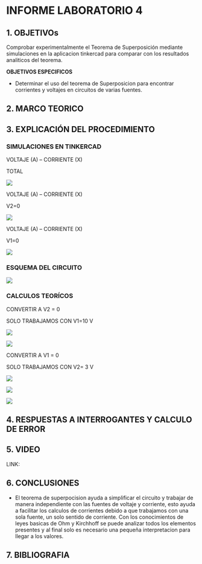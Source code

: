 # INFORME LABORATORIO 4

## 1. OBJETIVOs

Comprobar experimentalmente el Teorema de Superposición mediante simulaciones en la aplicacion tinkercad para comparar con los resultados analiticos del teorema.

**OBJETIVOS ESPECIFICOS**

- Determinar el uso del teorema de Superposicion para encontrar corrientes y voltajes en circuitos de varias fuentes.

## 2. MARCO TEORICO

## 3. EXPLICACIÓN DEL PROCEDIMIENTO

### SIMULACIONES EN TINKERCAD

VOLTAJE (A) – CORRIENTE (X)

TOTAL

![](https://github.com/melaniegutierrez/CAP-LAB-4/blob/main/s1.png)

VOLTAJE (A) – CORRIENTE (X)

V2=0

![](https://github.com/melaniegutierrez/CAP-LAB-4/blob/main/s2.png)

VOLTAJE (A) – CORRIENTE (X)

V1=0

![](https://github.com/melaniegutierrez/CAP-LAB-4/blob/main/s3.png)

### ESQUEMA DEL CIRCUITO

![](https://github.com/melaniegutierrez/CAP-LAB-4/blob/main/c1.png)

### CALCULOS TEORÍCOS

CONVERTIR A V2 = 0

SOLO TRABAJAMOS CON V1=10 V

![](https://github.com/melaniegutierrez/CAP-LAB-4/blob/main/t1.png)

![](https://github.com/melaniegutierrez/CAP-LAB-4/blob/main/t2.png)

CONVERTIR A V1 = 0

SOLO TRABAJAMOS CON V2= 3 V

![](https://github.com/melaniegutierrez/CAP-LAB-4/blob/main/t3.png)

![](https://github.com/melaniegutierrez/CAP-LAB-4/blob/main/t4.png)

![](https://github.com/melaniegutierrez/CAP-LAB-4/blob/main/t5.png)

## 4. RESPUESTAS A INTERROGANTES Y CALCULO DE ERROR

## 5. VIDEO

LINK:

## 6. CONCLUSIONES

- El teorema de superpocision ayuda a simplificar el circuito y trabajar de manera independiente con las fuentes de voltaje y corriente, esto ayuda a facilitar los calculos de corrientes debido a que trabajamos con una sola fuente, un solo sentido de corriente. Con los conocimientos de leyes basicas de Ohm y Kirchhoff se puede analizar todos los elementos presentes y al final solo es necesario una pequeña interpretacion para llegar a los valores. 

## 7. BIBLIOGRAFIA 
